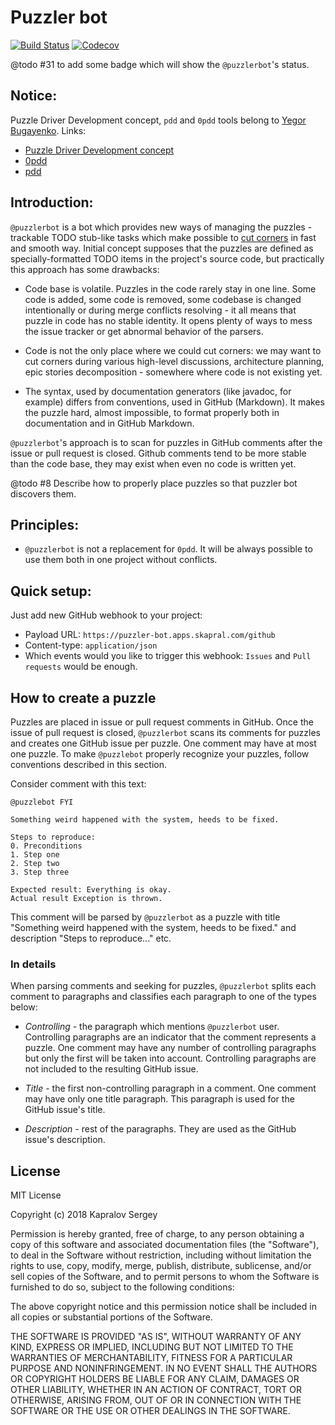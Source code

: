 # Puzzler bot

[![Build Status](https://img.shields.io/travis/skapral/puzzlerbot/master.svg)](https://travis-ci.org/skapral/puzzlerbot)
[![Codecov](https://codecov.io/gh/skapral/puzzlerbot/branch/master/graph/badge.svg)](https://codecov.io/gh/skapral/puzzlerbot)

@todo #31 to add some badge which will show the `@puzzlerbot`'s status.

## Notice:

Puzzle Driver Development concept, `pdd` and `0pdd` tools belong to [Yegor Bugayenko](yegor256.com).
Links:
- [Puzzle Driver Development concept](https://www.yegor256.com/2010/03/04/pdd.html)
- [0pdd](https://github.com/yegor256/0pdd/)
- [pdd](https://github.com/yegor256/pdd/)

## Introduction:

`@puzzlerbot` is a bot which provides new ways of managing the
puzzles - trackable TODO stub-like tasks which make possible to 
[cut corners](https://www.yegor256.com/2015/01/15/how-to-cut-corners.html)
in fast and smooth way. Initial concept supposes that the puzzles
are defined as specially-formatted TODO items in the project's source code, but
practically this approach has some drawbacks:

- Code base is volatile. Puzzles in the code rarely stay in one line. 
Some code is added, some code is removed, some codebase is changed intentionally
or during merge conflicts resolving - it all means that puzzle in code has no stable 
identity. It opens plenty of ways to mess the issue tracker or get abnormal behavior
of the parsers.

- Code is not the only place where we could cut corners: we may want to cut corners
during various high-level discussions, architecture planning, 
epic stories decomposition - somewhere where code is not existing yet.

- The syntax, used by documentation generators (like javadoc, for example) differs
from conventions, used in GitHub (Markdown). It makes the puzzle hard, almost impossible,
to format properly both in documentation and in GitHub Markdown.

`@puzzlerbot`'s approach is to scan for puzzles in GitHub comments after 
the issue or pull request is closed. Github comments tend to be more stable than 
the code base, they may exist when even no code is written yet.

@todo #8 Describe how to properly place puzzles so that puzzler bot discovers them. 

## Principles:

- `@puzzlerbot` is not a replacement for `0pdd`. It will be always possible to use
them both in one project without conflicts.

## Quick setup:

Just add new GitHub webhook to your project:
- Payload URL: `https://puzzler-bot.apps.skapral.com/github`
- Content-type: `application/json`
- Which events would you like to trigger this webhook: `Issues` and `Pull requests` would be enough.

## How to create a puzzle

Puzzles are placed in issue or pull request comments in GitHub. Once the issue of pull request is
closed, `@puzzlerbot` scans its comments for puzzles and creates one GitHub issue per puzzle. 
One comment may have at most one puzzle. To make `@puzzlebot` properly recognize your puzzles,
follow conventions described in this section.

Consider comment with this text:

```
@puzzlebot FYI

Something weird happened with the system, heeds to be fixed.

Steps to reproduce:
0. Preconditions
1. Step one
2. Step two
3. Step three

Expected result: Everything is okay.
Actual result Exception is thrown.
```

This comment will be parsed by `@puzzlerbot` as a puzzle with title
"Something weird happened with the system, heeds to be fixed." and description
"Steps to reproduce..." etc.

### In details

When parsing comments and seeking for puzzles, `@puzzlerbot` splits each comment to
paragraphs and classifies each paragraph to one of the types below:

- *Controlling* - the paragraph which mentions `@puzzlerbot` user. Controlling paragraphs
are an indicator that the comment represents a puzzle.
One comment may have any number of controlling paragraphs but only the first will be taken 
into account. Controlling paragraphs are not included to the resulting GitHub issue.

- *Title* - the first non-controlling paragraph in a comment. One comment may have only one
title paragraph. This paragraph is used for the GitHub issue's title.

- *Description* - rest of the paragraphs. They are used as the GitHub issue's description.

## License

MIT License

Copyright (c) 2018 Kapralov Sergey

Permission is hereby granted, free of charge, to any person obtaining a copy
of this software and associated documentation files (the "Software"), to deal
in the Software without restriction, including without limitation the rights
to use, copy, modify, merge, publish, distribute, sublicense, and/or sell
copies of the Software, and to permit persons to whom the Software is
furnished to do so, subject to the following conditions:

The above copyright notice and this permission notice shall be included in all
copies or substantial portions of the Software.

THE SOFTWARE IS PROVIDED "AS IS", WITHOUT WARRANTY OF ANY KIND, EXPRESS OR
IMPLIED, INCLUDING BUT NOT LIMITED TO THE WARRANTIES OF MERCHANTABILITY,
FITNESS FOR A PARTICULAR PURPOSE AND NONINFRINGEMENT. IN NO EVENT SHALL THE
AUTHORS OR COPYRIGHT HOLDERS BE LIABLE FOR ANY CLAIM, DAMAGES OR OTHER
LIABILITY, WHETHER IN AN ACTION OF CONTRACT, TORT OR OTHERWISE, ARISING FROM,
OUT OF OR IN CONNECTION WITH THE SOFTWARE OR THE USE OR OTHER DEALINGS IN THE
SOFTWARE.

